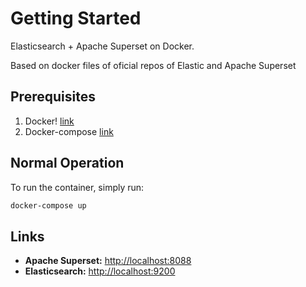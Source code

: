 # Getting Started

Elasticsearch + Apache Superset on Docker.

Based on docker files of oficial repos of Elastic and Apache Superset

## Prerequisites

1. Docker! [link](https://www.docker.com/get-started)
1. Docker-compose [link](https://docs.docker.com/compose/install/)

## Normal Operation

To run the container, simply run:

```bash
docker-compose up
```
## Links

- **Apache Superset:** [http://localhost:8088](http://localhost:8088)
- **Elasticsearch:** [http://localhost:9200](http://localhost:9200)